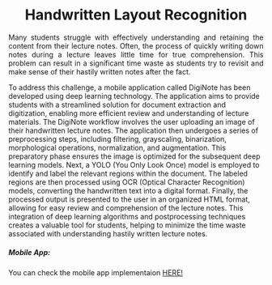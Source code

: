 <h1 align="center">Handwritten Layout Recognition</h1>

<p align="justify">Many students struggle with effectively understanding and retaining the content from their lecture notes. Often, the process of quickly writing down notes during a lecture leaves little time for true comprehension. This problem can result in a significant time waste as students try to revisit and make sense of their hastily written notes after the fact.

To address this challenge, a mobile application called DigiNote has been developed using deep learning technology. The application aims to provide students with a streamlined solution for document extraction and digitization, enabling more efficient review and understanding of lecture materials.
The DigiNote workflow involves the user uploading an image of their handwritten lecture notes. The application then undergoes a series of preprocessing steps, including filtering, grayscaling, binarization, morphological operations, normalization, and augmentation. This preparatory phase ensures the image is optimized for the subsequent deep learning models.
Next, a YOLO (You Only Look Once) model is employed to identify and label the relevant regions within the document. The labeled regions are then processed using OCR (Optical Character Recognition) models, converting the handwritten text into a digital format.
Finally, the processed output is presented to the user in an organized HTML format, allowing for easy review and comprehension of the lecture notes. This integration of deep learning algorithms and postprocessing techniques creates a valuable tool for students, helping to minimize the time waste associated with understanding hastily written lecture notes.</p>


##### Mobile App: 
You can check the mobile app implementaion
<a href="https://github.com/omar546/diginote">HERE!</a>



